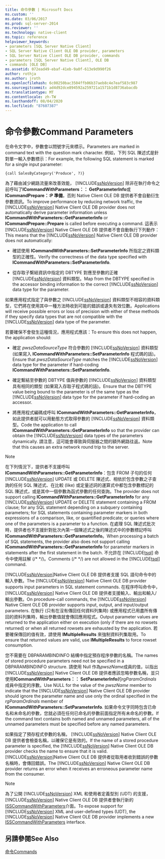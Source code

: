 ```yaml
---
title: 命令參數 | Microsoft Docs
ms.custom: ''
ms.date: 03/06/2017
ms.prod: sql-server-2014
ms.reviewer: ''
ms.technology: native-client
ms.topic: reference
helpviewer_keywords:
- parameters [SQL Server Native Client]
- SQL Server Native Client OLE DB provider, parameters
- SQL Server Native Client OLE DB provider, commands
- parameters [SQL Server Native Client], OLE DB
- commands [OLE DB]
ms.assetid: 072ead49-ebaf-41eb-9a0f-613e9d990f26
author: rothja
ms.author: jroth
ms.openlocfilehash: 6c00250bac3504ffb06b37aeb8c4e7eaf583c987
ms.sourcegitcommit: ad4d92dce894592a259721a1571b1d8736abacdb
ms.translationtype: MT
ms.contentlocale: zh-TW
ms.lasthandoff: 08/04/2020
ms.locfileid: "87607387"
---
```

# <a name="command-parameters"></a><span data-ttu-id="051ad-102">命令參數</span><span class="sxs-lookup"><span data-stu-id="051ad-102">Command Parameters</span></span>
  <span data-ttu-id="051ad-103">在命令文字中，參數會以問號字元來標示。</span><span class="sxs-lookup"><span data-stu-id="051ad-103">Parameters are marked in command text with the question mark character.</span></span> <span data-ttu-id="051ad-104">例如，下列 SQL 陳述式是針對單一輸入參數標示：</span><span class="sxs-lookup"><span data-stu-id="051ad-104">For example, the following SQL statement is marked for a single input parameter:</span></span>  
  
```  
{call SalesByCategory('Produce', ?)}  
```  
  
 <span data-ttu-id="051ad-105">為了藉由減少網路流量來改善效能， [!INCLUDE[ssNoVersion](../../includes/ssnoversion-md.md)] 除非在執行命令之前呼叫了**ICommandWithParameters：： GetParameterInfo**或**ICommandPrepare：:P 準備**，否則 Native Client OLE DB 提供者不會自動衍生參數資訊。</span><span class="sxs-lookup"><span data-stu-id="051ad-105">To improve performance by reducing network traffic, the [!INCLUDE[ssNoVersion](../../includes/ssnoversion-md.md)] Native Client OLE DB provider does not automatically derive parameter information unless **ICommandWithParameters::GetParameterInfo** or **ICommandPrepare::Prepare** is called before executing a command.</span></span> <span data-ttu-id="051ad-106">這表示 [!INCLUDE[ssNoVersion](../../includes/ssnoversion-md.md)] Native Client OLE DB 提供者不會自動執行下列動作：</span><span class="sxs-lookup"><span data-stu-id="051ad-106">This means that the [!INCLUDE[ssNoVersion](../../includes/ssnoversion-md.md)] Native Client OLE DB provider does not automatically:</span></span>  
  
-   <span data-ttu-id="051ad-107">確認使用 **ICommandWithParameters::SetParameterInfo** 所指定之資料類型的正確性。</span><span class="sxs-lookup"><span data-stu-id="051ad-107">Verify the correctness of the data type specified with **ICommandWithParameters::SetParameterInfo**.</span></span>  
  
-   <span data-ttu-id="051ad-108">從存取子繫結資訊中指定的 DBTYPE 對應至參數的正確 [!INCLUDE[ssNoVersion](../../includes/ssnoversion-md.md)] 資料類型。</span><span class="sxs-lookup"><span data-stu-id="051ad-108">Map from the DBTYPE specified in the accessor binding information to the correct [!INCLUDE[ssNoVersion](../../includes/ssnoversion-md.md)] data type for the parameter.</span></span>  
  
 <span data-ttu-id="051ad-109">如果應用程式指定了與參數之 [!INCLUDE[ssNoVersion](../../includes/ssnoversion-md.md)] 資料類型不相容的資料類型，它們將在使用其中一種方法時收到可能的錯誤或遺失有效位數。</span><span class="sxs-lookup"><span data-stu-id="051ad-109">Applications will receive possible errors or loss of precision with either of these methods if they specify data types that are not compatible with the [!INCLUDE[ssNoVersion](../../includes/ssnoversion-md.md)] data type of the parameter.</span></span>  
  
 <span data-ttu-id="051ad-110">若要確保不會發生這種情況，應用程式應該：</span><span class="sxs-lookup"><span data-stu-id="051ad-110">To ensure this does not happen, the application should:</span></span>  
  
-   <span data-ttu-id="051ad-111">確定 *pwszDataSourceType* 符合參數的 [!INCLUDE[ssNoVersion](../../includes/ssnoversion-md.md)] 資料類型 (如果寫入 **ICommandWithParameters::SetParameterInfo** 程式碼的話)。</span><span class="sxs-lookup"><span data-stu-id="051ad-111">Ensure that *pwszDataSourceType* matches the [!INCLUDE[ssNoVersion](../../includes/ssnoversion-md.md)] data type for the parameter if hard-coding **ICommandWithParameters::SetParameterInfo**.</span></span>  
  
-   <span data-ttu-id="051ad-112">確定繫結至參數的 DBTYPE 值與參數的 [!INCLUDE[ssNoVersion](../../includes/ssnoversion-md.md)] 資料類型具有相同的類型 (如果寫入存取子程式碼的話)。</span><span class="sxs-lookup"><span data-stu-id="051ad-112">Ensure that the DBTYPE value being bound to the parameter is of the same type as the [!INCLUDE[ssNoVersion](../../includes/ssnoversion-md.md)] data type for the parameter if hard-coding an accessor.</span></span>  
  
-   <span data-ttu-id="051ad-113">將應用程式編碼成呼叫 **ICommandWithParameters::GetParameterInfo**，如此提供者就可以用動態方式取得參數的 [!INCLUDE[ssNoVersion](../../includes/ssnoversion-md.md)] 資料類型。</span><span class="sxs-lookup"><span data-stu-id="051ad-113">Code the application to call **ICommandWithParameters::GetParameterInfo** so that the provider can obtain the [!INCLUDE[ssNoVersion](../../includes/ssnoversion-md.md)] data types of the parameters dynamically.</span></span> <span data-ttu-id="051ad-114">請注意，這可能會導致與伺服器之間的額外網路往返。</span><span class="sxs-lookup"><span data-stu-id="051ad-114">Note that this causes an extra network round trip to the server.</span></span>  
  
> [!NOTE]  
>  <span data-ttu-id="051ad-115">在下列情況下，提供者不支援呼叫 **ICommandWithParameters::GetParameterInfo**：包含 FROM 子句的任何 [!INCLUDE[ssNoVersion](../../includes/ssnoversion-md.md)] UPDATE 或 DELETE 陳述式、相依於包含參數之子查詢的任何 SQL 陳述式、在比較 (like) 或定量述詞的運算式中都包含參數標記的 SQL 陳述式，或是其中一個參數為函式參數的任何查詢。</span><span class="sxs-lookup"><span data-stu-id="051ad-115">The provider does not support calling **ICommandWithParameters::GetParameterInfo** for any [!INCLUDE[ssNoVersion](../../includes/ssnoversion-md.md)] UPDATE or DELETE statement containing a FROM clause; for any SQL statement depending on a subquery containing parameters; for SQL statements containing parameter markers in both expressions of a comparison, like, or quantified predicate; or queries where one of the parameters is a parameter to a function.</span></span> <span data-ttu-id="051ad-116">在處理 SQL 陳述式批次時，提供者也不支援針對批次內第一個陳述式之後的陳述式中的參數標記呼叫 **ICommandWithParameters::GetParameterInfo**。</span><span class="sxs-lookup"><span data-stu-id="051ad-116">When processing a batch of SQL statements, the provider also does not support calling **ICommandWithParameters::GetParameterInfo** for parameter markers in statements after the first statement in the batch.</span></span> <span data-ttu-id="051ad-117">不允許在 [!INCLUDE[tsql](../../includes/tsql-md.md)] 命令中使用註解 (/\* \*/)。</span><span class="sxs-lookup"><span data-stu-id="051ad-117">Comments (/\* \*/) are not allowed in the [!INCLUDE[tsql](../../includes/tsql-md.md)] command.</span></span>  
  
 <span data-ttu-id="051ad-118">[!INCLUDE[ssNoVersion](../../includes/ssnoversion-md.md)]Native Client OLE DB 提供者支援 SQL 語句命令中的輸入參數。</span><span class="sxs-lookup"><span data-stu-id="051ad-118">The [!INCLUDE[ssNoVersion](../../includes/ssnoversion-md.md)] Native Client OLE DB provider supports input parameters in SQL statement commands.</span></span> <span data-ttu-id="051ad-119">在程序呼叫命令中， [!INCLUDE[ssNoVersion](../../includes/ssnoversion-md.md)] Native Client OLE DB 提供者支援輸入、輸出和輸入/輸出參數。</span><span class="sxs-lookup"><span data-stu-id="051ad-119">On procedure-call commands, the [!INCLUDE[ssNoVersion](../../includes/ssnoversion-md.md)] Native Client OLE DB provider supports input, output, and input/output parameters.</span></span> <span data-ttu-id="051ad-120">在執行 (只有在沒有傳回任何資料列集時) 或應用程式已用盡所有傳回的資料列集時，輸出參數值就會傳回應用程式。</span><span class="sxs-lookup"><span data-stu-id="051ad-120">Output parameter values are returned to the application either on execution (only if there are no rowsets returned) or when all returned rowsets are exhausted by the application.</span></span> <span data-ttu-id="051ad-121">若要確保傳回的值有效，請使用 **IMultipleResults** 來強制資料列集取用。</span><span class="sxs-lookup"><span data-stu-id="051ad-121">To ensure that returned values are valid, use **IMultipleResults** to force rowset consumption.</span></span>  
  
 <span data-ttu-id="051ad-122">您不需要在 DBPARAMBINDINFO 結構中指定預存程序參數的名稱。</span><span class="sxs-lookup"><span data-stu-id="051ad-122">The names of stored procedure parameters need not be specified in a DBPARAMBINDINFO structure.</span></span> <span data-ttu-id="051ad-123">請使用 Null 作為*pwszName*成員的值，以指出 [!INCLUDE[ssNoVersion](../../includes/ssnoversion-md.md)] Native Client OLE DB 提供者應該忽略參數名稱，並只使用**ICommandWithParameters：： SetParameterInfo**的*rgParamOrdinals*成員中指定的序數。</span><span class="sxs-lookup"><span data-stu-id="051ad-123">Use NULL for the value of the *pwszName* member to indicate that the [!INCLUDE[ssNoVersion](../../includes/ssnoversion-md.md)] Native Client OLE DB provider should ignore the parameter name and use only the ordinal specified in the *rgParamOrdinals* member of **ICommandWithParameters::SetParameterInfo**.</span></span> <span data-ttu-id="051ad-124">如果命令文字同時包含已命名和未命名的參數，您就必須在任何已命名的參數前面指定所有未命名的參數。</span><span class="sxs-lookup"><span data-stu-id="051ad-124">If the command text contains both named and unnamed parameters, all of the unnamed parameters must be specified before any named parameters.</span></span>  
  
 <span data-ttu-id="051ad-125">如果指定了預存程式參數的名稱， [!INCLUDE[ssNoVersion](../../includes/ssnoversion-md.md)] Native Client OLE DB 提供者會檢查名稱，以確保它是有效的。</span><span class="sxs-lookup"><span data-stu-id="051ad-125">If the name of a stored procedure parameter is specified, the [!INCLUDE[ssNoVersion](../../includes/ssnoversion-md.md)] Native Client OLE DB provider checks the name to ensure that it is valid.</span></span> <span data-ttu-id="051ad-126">[!INCLUDE[ssNoVersion](../../includes/ssnoversion-md.md)]Native Client OLE DB 提供者從取用者收到錯誤的參數名稱時，會傳回錯誤。</span><span class="sxs-lookup"><span data-stu-id="051ad-126">The [!INCLUDE[ssNoVersion](../../includes/ssnoversion-md.md)] Native Client OLE DB provider returns an error when it receives an erroneous parameter name from the consumer.</span></span>  
  
> [!NOTE]  
>  <span data-ttu-id="051ad-127">為了公開 [!INCLUDE[ssNoVersion](../../includes/ssnoversion-md.md)] XML 和使用者定義型別 (UDT) 的支援， [!INCLUDE[ssNoVersion](../../includes/ssnoversion-md.md)] Native Client OLE DB 提供者會執行新的[ISSCommandWithParameters](../native-client-ole-db-interfaces/isscommandwithparameters-ole-db.md)介面。</span><span class="sxs-lookup"><span data-stu-id="051ad-127">To expose support for [!INCLUDE[ssNoVersion](../../includes/ssnoversion-md.md)] XML and user-defined types (UDT), the [!INCLUDE[ssNoVersion](../../includes/ssnoversion-md.md)] Native Client OLE DB provider implements a new [ISSCommandWithParameters](../native-client-ole-db-interfaces/isscommandwithparameters-ole-db.md) interface.</span></span>  
  
## <a name="see-also"></a><span data-ttu-id="051ad-128">另請參閱</span><span class="sxs-lookup"><span data-stu-id="051ad-128">See Also</span></span>  
 [<span data-ttu-id="051ad-129">命令</span><span class="sxs-lookup"><span data-stu-id="051ad-129">Commands</span></span>](commands.md)  
  
  
